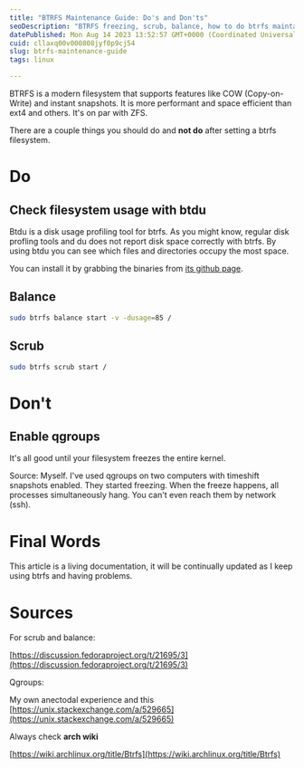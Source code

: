 ```yaml
---
title: "BTRFS Maintenance Guide: Do's and Don'ts"
seoDescription: "BTRFS freezing, scrub, balance, how to do btrfs maintance."
datePublished: Mon Aug 14 2023 13:52:57 GMT+0000 (Coordinated Universal Time)
cuid: cllaxq00v000808jyf0p9cj54
slug: btrfs-maintenance-guide
tags: linux

---
```


BTRFS is a modern filesystem that supports features like COW (Copy-on-Write) and instant snapshots. It is more performant and space efficient than ext4 and others. It's on par with ZFS.

There are a couple things you should do and **not do** after setting a btrfs filesystem.

# Do

## Check filesystem usage with btdu

Btdu is a disk usage profiling tool for btrfs. As you might know, regular disk profling tools and du does not report disk space correctly with btrfs. By using btdu you can see which files and directories occupy the most space.

You can install it by grabbing the binaries from [its github page](https://github.com/CyberShadow/btdu/).

## Balance

```bash
sudo btrfs balance start -v -dusage=85 /
```

## Scrub

```bash
sudo btrfs scrub start /
```

# Don't

## Enable qgroups

It's all good until your filesystem freezes the entire kernel.

Source: Myself. I've used qgroups on two computers with timeshift snapshots enabled. They started freezing. When the freeze happens, all processes simultaneously hang. You can't even reach them by network (ssh).

# Final Words

This article is a living documentation, it will be continually updated as I keep using btrfs and having problems.

# Sources

For scrub and balance:

[https://discussion.fedoraproject.org/t/21695/3](https://discussion.fedoraproject.org/t/21695/3)

Qgroups:

My own anectodal experience and this [https://unix.stackexchange.com/a/529665](https://unix.stackexchange.com/a/529665)

Always check **arch wiki**

[https://wiki.archlinux.org/title/Btrfs](https://wiki.archlinux.org/title/Btrfs)